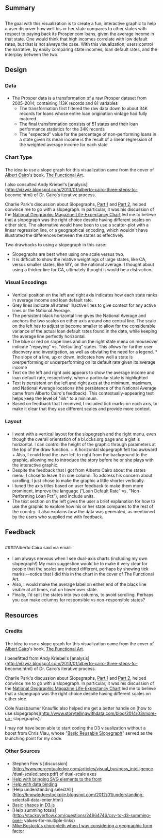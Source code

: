 
## Summary
## 
The goal with this visualization is to create a fun, interactive graphic to help
a user discover how well his or her state compares to other states with respect
to paying back its Prosper.com loans, given the average income in that state.
One would think that high incomes correlate with low default rates, but that is
not always the case. With this visualization, users control the narrative, by
easily comparing state incomes, loan default rates, and the interplay between
the two.

## Design
## 
### Data
### 
* The Prosper data is a transformation of a raw Prosper dataset from 2005-2014,
containing 113K records and 81 variables 
  + The transformation first filtered the raw data down to about 34K records for loans whose entire loan origination
vintage had fully matured 
  + The final transformation consists of 51 states and their loan performance statistics for the 34K records 
  + The "expected" value for the percentage of non-performing loans in a state given its mean income is the
result of a linear regression of the weighted average income for each state

### Chart Type
### 
The idea to use a slope graph for this visualization came from the cover of
[Albert Cairo](http://albertocairo.com/)'s book, [The Functional
Art](http://www.thefunctionalart.com/). 

I also consulted Andy Kriebel's [analysis](http://vizwiz.blogspot.com/2013/01/alberto-cairo-three-steps-to-
become.html) of Dr. Cairo's iterative process. 

Charlie Park's discussion about Slopegraphs, [Part 1](http://charliepark.org/slopegraphs/) and [Part
2](http://charliepark.org/a-slopegraph-update/), helped convince me to go with a
slopegraph. In particular, it was his discussion of the [National Geographic
Magazine Life-Expectancy
Chart](http://charliepark.org/images/slopegraphs/natgeo.jpg) led me to believe
that a slopegraph was the right choice despite having different scales on either
side. The alternative would have been to use a scatter-plot with a linear
regression line, or a geographical encoding, which wouldn't have illustrated the
differences between the states as effectively.

Two drawbacks to using a slopegraph in this case: 
* Slopegraphs are best when using one scale versus two. 
* It is difficult to show the relative weightings of large states, like CA, versus smaller states, like WY, on the national average. I thought about using a thicker line for CA, ultimately thought it would be a
distraction.

### Visual Encodings
### 
* Vertical position on the left and right axis indicates how each state ranks in
average income and loan default rate. 
* Grey lines indicate all states' inactive
lines to give context for any active lines or the National Average. 
* The persistent black horizontal line gives the National Average and anchors the two
scales on either axis around one central line. The scale on the left has to
adjust to become smaller to allow for the considerable variance of the actual
loan default rates found in the data, while keeping the average line perfectly
horizontal. 
* The blue or red on slope lines and on the right state menu on
mouseover indicate "repaying" vs. "defaulting" states. This allows for further
user discovery and investigation, as well as obviating the need for a legend. *
The slope of a line, up or down, indicates how well a state is overperforming or
underperforming on its default rate given its average income 
* Text on the left and right axis appears to show the average income and loan default rate,
respectively, when a particular state is highlighted 
* Text is persistent on the left and right axes at the minimum, maximum, and National Average locations (the
persistence of the National Average came from Alberto Cairo's feedback). This
contextually-appearing text helps keep the level of "ink" to a minimum. 
* Based on feedback that I received, I included tick marks on each axis, to make it
clear that they use different scales and provide more context.

### Layout
### 
* I went with a vertical layout for the slopegraph and the right menu, even
though the overall orientation of a bl.ocks.org page and a gist is horizontal. I
can control the height of the graphic through parameters at the top of the draw
function. + A horizontal slopegraph felt too awkward + Also, I could lead the
user left to right from the background to the graphic, allowing me to introduce
the story before he or she plays with the interactive graphic. 
* Despite the feedback that I got from Alberto Cairo about the states menu, I chose to leave
it in one column. To address his concern about scrolling, I just chose to make
the graphic a little shorter vertically. 
* I tuned the axis titles based on user feedback to make them more prominent, improve the language ("Loan Default Rate"
vs. "Non-Performing Loan Pct"), and include units. 
* The text section on the left gives the user a brief explanation for how to use the graphic to explore
how his or her state compares to the rest of the country. It also explains how
the data was generated, as mentioned by the users who supplied me with feedback.

## Feedback
## 
####Alberto Cairo said via email: 
####
* I am always nervous when I see dual-axis charts (including my own slopegraph!)
My main suggestion would be to make it very clear for people that the scales are
indeed different, perhaps by showing tick marks --notice that I did this in the
chart in the cover of The Functional Art. 
* Also, I would make the average label on either end of the black line visible at all times, not on hover over state. 
* Finally, I'd split the states into two columns, to avoid scrolling. Perhaps you
can make columns for responsible vs non-responsible states?

## Resources
## 
### Credits
### 
The idea to use a slope graph for this visualization came from the cover of
[Albert Cairo](http://albertocairo.com/)'s book, [The Functional
Art](http://www.thefunctionalart.com/).

I benefitted from Andy Kriebel's
[analysis](http://vizwiz.blogspot.com/2013/01/alberto-cairo-three-steps-to-
become.html) of Dr. Cairo's iterative process.

Charlie Park's discussion about Slopegraphs, [Part
1](http://charliepark.org/slopegraphs/) and [Part
2](http://charliepark.org/a-slopegraph-update/), helped convince me to go with a
slopegraph. In particular, it was his discussion of the [National Geographic
Magazine Life-Expectancy
Chart](http://charliepark.org/images/slopegraphs/natgeo.jpg) led me to believe
that a slopegraph was the right choice despite having different scales on either
side.

Cole Nussbaumer Knauflic also helped me get a better handle on [how to use
slopegraphs](http://www.storytellingwithdata.com/blog/2014/03/more-on-
slopegraphs).

I may not have been able to start coding the D3 visualization without a boost
from Chris Viau, whose "[Basic Reusable
Slopegraph](http://bl.ocks.org/biovisualize/4348024)" served as the launching
point for my code.

### Other Sources
### 
* Stephen Few's [discussion](http://www.perceptualedge.com/articles/visual_business_intelligence
/dual-scaled_axes.pdf) of dual-scale axes 
* [Help with bringing SVG elements to the front](http://bl.ocks.org/eesur/4e0a69d57d3bfc8a82c2) 
* [Help with data binding](https://square.github.io/intro-to-d3/data-binding/) 
* [Help understanding selectAll](http://knowledgestockpile.blogspot.com/2012/01/understanding-
selectall-data-enter.html) 
* [Basic shapes in D3.js](https://www.dashingd3js.com/svg-basic-shapes-and-d3js) 
* [Help summing totals](http://stackoverflow.com/questions/24964746/csv-to-d3-summing-over-
values-for-multiple-links) 
* [Mike Bostock's choropleth when I was considering a geographic form factor](http://bl.ocks.org/mbostock/4060606)

